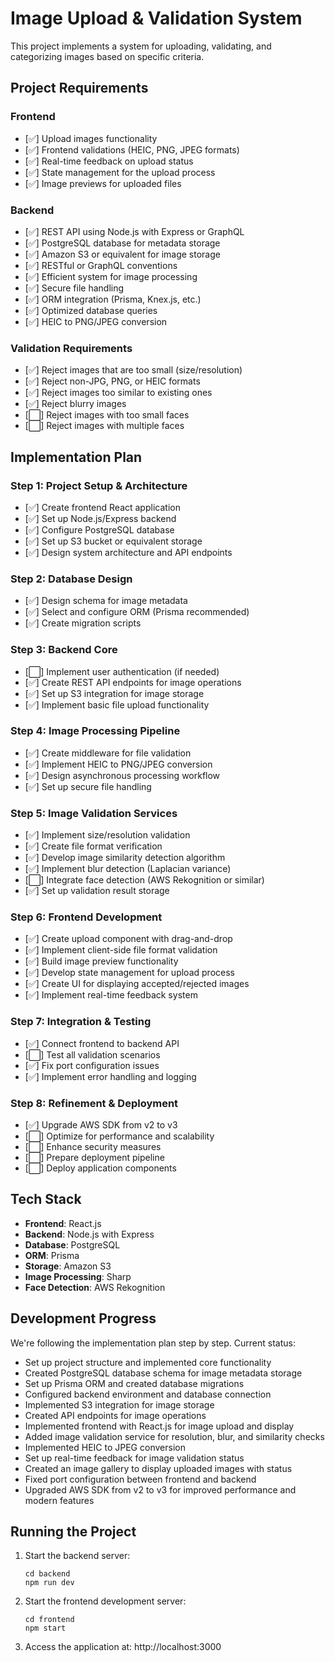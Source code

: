 # Image Upload & Validation System

This project implements a system for uploading, validating, and categorizing images based on specific criteria.

## Project Requirements

### Frontend

- [✅] Upload images functionality
- [✅] Frontend validations (HEIC, PNG, JPEG formats)
- [✅] Real-time feedback on upload status
- [✅] State management for the upload process
- [✅] Image previews for uploaded files

### Backend

- [✅] REST API using Node.js with Express or GraphQL
- [✅] PostgreSQL database for metadata storage
- [✅] Amazon S3 or equivalent for image storage
- [✅] RESTful or GraphQL conventions
- [✅] Efficient system for image processing
- [✅] Secure file handling
- [✅] ORM integration (Prisma, Knex.js, etc.)
- [✅] Optimized database queries
- [✅] HEIC to PNG/JPEG conversion

### Validation Requirements

- [✅] Reject images that are too small (size/resolution)
- [✅] Reject non-JPG, PNG, or HEIC formats
- [✅] Reject images too similar to existing ones
- [✅] Reject blurry images
- [⬜] Reject images with too small faces
- [⬜] Reject images with multiple faces

## Implementation Plan

### Step 1: Project Setup & Architecture

- [✅] Create frontend React application
- [✅] Set up Node.js/Express backend
- [✅] Configure PostgreSQL database
- [✅] Set up S3 bucket or equivalent storage
- [✅] Design system architecture and API endpoints

### Step 2: Database Design

- [✅] Design schema for image metadata
- [✅] Select and configure ORM (Prisma recommended)
- [✅] Create migration scripts

### Step 3: Backend Core

- [⬜] Implement user authentication (if needed)
- [✅] Create REST API endpoints for image operations
- [✅] Set up S3 integration for image storage
- [✅] Implement basic file upload functionality

### Step 4: Image Processing Pipeline

- [✅] Create middleware for file validation
- [✅] Implement HEIC to PNG/JPEG conversion
- [✅] Design asynchronous processing workflow
- [✅] Set up secure file handling

### Step 5: Image Validation Services

- [✅] Implement size/resolution validation
- [✅] Create file format verification
- [✅] Develop image similarity detection algorithm
- [✅] Implement blur detection (Laplacian variance)
- [⬜] Integrate face detection (AWS Rekognition or similar)
- [✅] Set up validation result storage

### Step 6: Frontend Development

- [✅] Create upload component with drag-and-drop
- [✅] Implement client-side file format validation
- [✅] Build image preview functionality
- [✅] Develop state management for upload process
- [✅] Create UI for displaying accepted/rejected images
- [✅] Implement real-time feedback system

### Step 7: Integration & Testing

- [✅] Connect frontend to backend API
- [⬜] Test all validation scenarios
- [✅] Fix port configuration issues
- [✅] Implement error handling and logging

### Step 8: Refinement & Deployment

- [✅] Upgrade AWS SDK from v2 to v3
- [⬜] Optimize for performance and scalability
- [⬜] Enhance security measures
- [⬜] Prepare deployment pipeline
- [⬜] Deploy application components

## Tech Stack

- **Frontend**: React.js
- **Backend**: Node.js with Express
- **Database**: PostgreSQL
- **ORM**: Prisma
- **Storage**: Amazon S3
- **Image Processing**: Sharp
- **Face Detection**: AWS Rekognition

## Development Progress

We're following the implementation plan step by step. Current status:

- Set up project structure and implemented core functionality
- Created PostgreSQL database schema for image metadata storage
- Set up Prisma ORM and created database migrations
- Configured backend environment and database connection
- Implemented S3 integration for image storage
- Created API endpoints for image operations
- Implemented frontend with React.js for image upload and display
- Added image validation service for resolution, blur, and similarity checks
- Implemented HEIC to JPEG conversion
- Set up real-time feedback for image validation status
- Created an image gallery to display uploaded images with status
- Fixed port configuration between frontend and backend
- Upgraded AWS SDK from v2 to v3 for improved performance and modern features

## Running the Project

1. Start the backend server:

   ```
   cd backend
   npm run dev
   ```

2. Start the frontend development server:

   ```
   cd frontend
   npm start
   ```

3. Access the application at: http://localhost:3000
